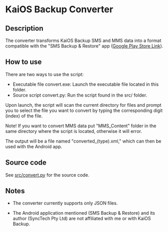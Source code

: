 # KaiOS Backup Converter

## Description

The converter transforms KaiOS Backup SMS and MMS data into a format compatible with the "SMS Backup & Restore" app ([Google Play Store Link](https://play.google.com/store/apps/details?id=com.riteshsahu.SMSBackupRestore&hl=en_US)).

## How to use

There are two ways to use the script:

- Executable file convert.exe: Launch the executable file located in this folder.
- Source script convert.py: Run the script found in the src/ folder.

Upon launch, the script will scan the current directory for files and prompt you to select the file you want to convert by typing the corresponding digit (index) of the file.

Note! If you want to convert MMS data put "MMS_Content" folder in the same directory where the script is located, otherwise it will error.

The output will be a file named "converted_(type).xml," which can then be used with the Android app.

## Source code

See [src/convert.py](./src/convert.py) for the source code.

## Notes

- The converter currently supports only JSON files.

- The Android application mentioned (SMS Backup & Restore) and its author (SyncTech Pty Ltd) are not affiliated with me or with KaiOS Backup.